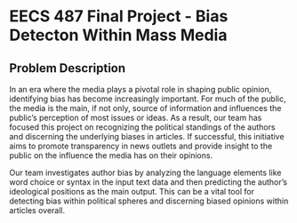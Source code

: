 # EECS 487 Final Project - Bias Detecton Within Mass Media

## Problem Description

In an era where the media plays a pivotal role in shaping public opinion, identifying bias has become increasingly important. For much of the public, the media is the main, if not only, source of information and influences the public’s perception of most issues or ideas. As a result, our team has focused this project on recognizing the political standings of the authors and discerning the underlying biases in articles. 
If successful, this initiative aims to promote transparency in news outlets and provide insight to the public on the influence the media has on their opinions.

Our team investigates author bias by analyzing the language elements like word choice or syntax in the input text data and then predicting the author’s ideological positions as the main output. 
This can be a vital tool for detecting bias within political spheres and discerning biased opinions within articles overall.
